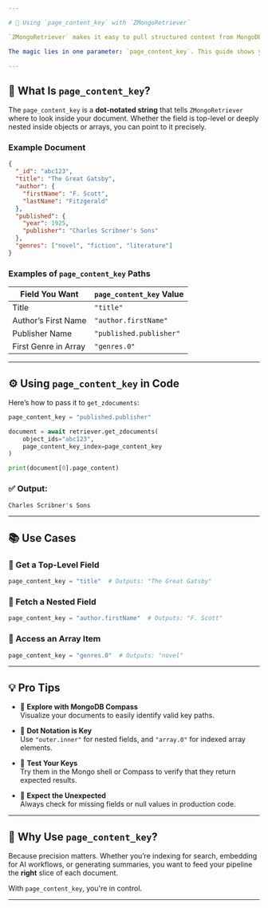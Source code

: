 ```yaml
---

# 🧩 Using `page_content_key` with `ZMongoRetriever`

`ZMongoRetriever` makes it easy to pull structured content from MongoDB—especially when you're dealing with **deeply nested documents**.

The magic lies in one parameter: `page_content_key`. This guide shows you how to use it effectively to pinpoint and extract the **exact field** you want to treat as a document's main content.

---
```


## 🔑 What Is `page_content_key`?

The `page_content_key` is a **dot-notated string** that tells `ZMongoRetriever` where to look inside your document. Whether the field is top-level or deeply nested inside objects or arrays, you can point to it precisely.

### Example Document

```json
{
  "_id": "abc123",
  "title": "The Great Gatsby",
  "author": {
    "firstName": "F. Scott",
    "lastName": "Fitzgerald"
  },
  "published": {
    "year": 1925,
    "publisher": "Charles Scribner's Sons"
  },
  "genres": ["novel", "fiction", "literature"]
}
```

### Examples of `page_content_key` Paths

| Field You Want           | `page_content_key` Value        |
|--------------------------|----------------------------------|
| Title                    | `"title"`                       |
| Author’s First Name      | `"author.firstName"`            |
| Publisher Name           | `"published.publisher"`         |
| First Genre in Array     | `"genres.0"`                    |

---

## ⚙️ Using `page_content_key` in Code

Here’s how to pass it to `get_zdocuments`:

```python
page_content_key = "published.publisher"

document = await retriever.get_zdocuments(
    object_ids="abc123",
    page_content_key_index=page_content_key
)

print(document[0].page_content)
```

### ✅ Output:
```
Charles Scribner's Sons
```

---

## 📚 Use Cases

### 🔹 Get a Top-Level Field
```python
page_content_key = "title"  # Outputs: "The Great Gatsby"
```

### 🔹 Fetch a Nested Field
```python
page_content_key = "author.firstName"  # Outputs: "F. Scott"
```

### 🔹 Access an Array Item
```python
page_content_key = "genres.0"  # Outputs: "novel"
```

---

## 💡 Pro Tips

- 🧭 **Explore with MongoDB Compass**  
  Visualize your documents to easily identify valid key paths.

- 📌 **Dot Notation is Key**  
  Use `"outer.inner"` for nested fields, and `"array.0"` for indexed array elements.

- 🧪 **Test Your Keys**  
  Try them in the Mongo shell or Compass to verify that they return expected results.

- 🛑 **Expect the Unexpected**  
  Always check for missing fields or null values in production code.

---

## 🎯 Why Use `page_content_key`?

Because precision matters. Whether you’re indexing for search, embedding for AI workflows, or generating summaries, you want to feed your pipeline the **right** slice of each document.

With `page_content_key`, you're in control.

---
